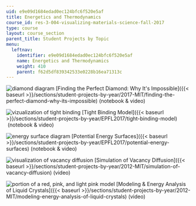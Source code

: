```yaml
---
uid: e9e09d1684edad0ec124bfc6f520e5af
title: Energetics and Thermodynamics
course_id: res-3-004-visualizing-materials-science-fall-2017
type: course
layout: course_section
parent_title: Student Projects by Topic
menu:
  leftnav:
    identifier: e9e09d1684edad0ec124bfc6f520e5af
    name: Energetics and Thermodynamics
    weight: 410
    parent: f62d5df839342533e0228b16ea71313c
---
```


![diamond diagram](https://open-learning-course-data-production.s3.amazonaws.com/res-3-004-visualizing-materials-science-fall-2017/1a3cabc42a0ca20cd89719082b29a291_MITRES_3_004F17_21_chyr-th.jpg) [Finding the Perfect Diamond: Why It's Impossible]({{< baseurl >}}/sections/student-projects-by-year/2017-MIT/finding-the-perfect-diamond-why-its-impossible) (notebook & video)

![vizualization of tight binding](https://open-learning-course-data-production.s3.amazonaws.com/res-3-004-visualizing-materials-science-fall-2017/44e08c9b30e0c4ca0900613a20af5891_MITRES_3_004F17_26_anon-th.jpg) [Tight Binding Model]({{< baseurl >}}/sections/student-projects-by-year/EPFL2017/tight-binding-model)  (notebook & video)

![energy surface diagram](https://open-learning-course-data-production.s3.amazonaws.com/res-3-004-visualizing-materials-science-fall-2017/4985d3da9972a79ca89284d6ebb602f8_MITRES_3_004F17_28_moral-th.jpg) [Potential Energy Surfaces]({{< baseurl >}}/sections/student-projects-by-year/EPFL2017/potential-energy-surfaces)﻿ (notebook & video)

![visualization of vacancy diffusion](https://open-learning-course-data-production.s3.amazonaws.com/res-3-004-visualizing-materials-science-fall-2017/6c682cf6408456582b8b59149245dd23_MITRES_3_004F17_7_chen-th.jpg) [Simulation of Vacancy Diffusion]({{< baseurl >}}/sections/student-projects-by-year/2012-MIT/simulation-of-vacancy-diffusion) (video)

![portion of a red, pink, and light pink model](https://open-learning-course-data-production.s3.amazonaws.com/res-3-004-visualizing-materials-science-fall-2017/e12fad098ded6fce481bd3ab45e47942_MITRES_3_004F17_4_javed-th.jpg) [Modeling & Energy Analysis of Liquid Crystals]({{< baseurl >}}/sections/student-projects-by-year/2012-MIT/modeling-energy-analysis-of-liquid-crystals) (video)